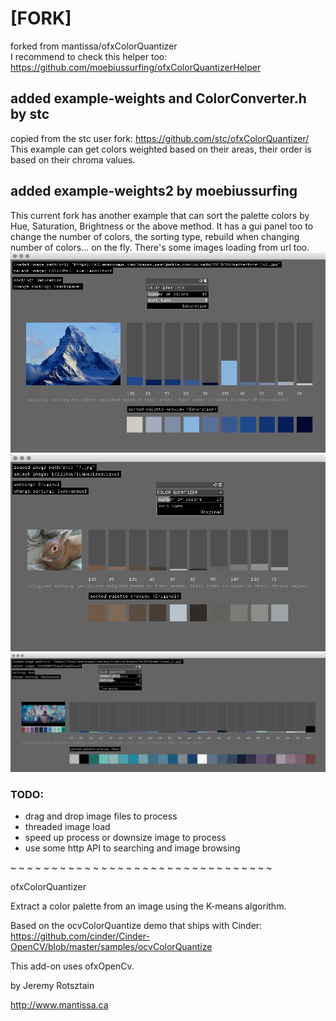 # [FORK]
forked from mantissa/ofxColorQuantizer  
I recommend to check this helper too:  
https://github.com/moebiussurfing/ofxColorQuantizerHelper

## added example-weights and ColorConverter.h by stc
copied from the stc user fork: https://github.com/stc/ofxColorQuantizer/
This example can get colors weighted based on their areas, their order is based on their chroma values.

## added example-weights2 by moebiussurfing
This current fork has another example that can sort the palette colors by Hue, Saturation, Brightness or the above method.
It has a gui panel too to change the number of colors, the sorting type, rebuild when changing number of colors... on the fly.
There's some images loading from url too.
![Alt text](/screenshots/screenshot1.png?raw=true "MoebiusSurfing")
![Alt text](/screenshots/screenshot2.png?raw=true "MoebiusSurfing")
![Alt text](/screenshots/screenshot3.png?raw=true "MoebiusSurfing")

### TODO:
- drag and drop image files to process
- threaded image load
- speed up process or downsize image to process 
- use some http API to searching and image browsing



~ ~ ~ ~ ~ ~ ~ ~ ~ ~ ~ ~ ~ ~ ~ ~ ~ ~ ~ ~ ~ ~ ~ ~ ~ ~ ~ ~ ~ ~ ~ ~ 

ofxColorQuantizer

Extract a color palette from an image using the K-means algorithm.

Based on the ocvColorQuantize demo that ships with Cinder:
https://github.com/cinder/Cinder-OpenCV/blob/master/samples/ocvColorQuantize

This add-on uses ofxOpenCv.

by Jeremy Rotsztain 

http://www.mantissa.ca
